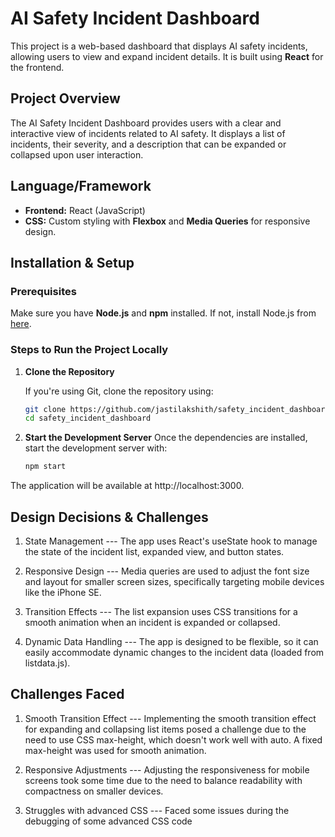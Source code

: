 # AI Safety Incident Dashboard

This project is a web-based dashboard that displays AI safety incidents, allowing users to view and expand incident details. It is built using **React** for the frontend.

## Project Overview

The AI Safety Incident Dashboard provides users with a clear and interactive view of incidents related to AI safety. It displays a list of incidents, their severity, and a description that can be expanded or collapsed upon user interaction.

## Language/Framework

- **Frontend:** React (JavaScript)
- **CSS:** Custom styling with **Flexbox** and **Media Queries** for responsive design.

## Installation & Setup

### Prerequisites

Make sure you have **Node.js** and **npm** installed. If not, install Node.js from [here](https://nodejs.org/).

### Steps to Run the Project Locally

1. **Clone the Repository**

   If you're using Git, clone the repository using:

   ```bash
   git clone https://github.com/jastilakshith/safety_incident_dashboard
   cd safety_incident_dashboard
2. **Start the Development Server**
   Once the dependencies are installed, start the development server with:
   ```bash
   npm start
The application will be available at http://localhost:3000.

## Design Decisions & Challenges
1. State Management ---
The app uses React's useState hook to manage the state of the incident list, expanded view, and button states.

2. Responsive Design ---
Media queries are used to adjust the font size and layout for smaller screen sizes, specifically targeting mobile devices like the iPhone SE.

3. Transition Effects ---
The list expansion uses CSS transitions for a smooth animation when an incident is expanded or collapsed.

4. Dynamic Data Handling ---
The app is designed to be flexible, so it can easily accommodate dynamic changes to the incident data (loaded from listdata.js).

## Challenges Faced
1. Smooth Transition Effect ---
Implementing the smooth transition effect for expanding and collapsing list items posed a challenge due to the need to use CSS max-height, which doesn't work well with 
auto. A fixed max-height was used for smooth animation.

2. Responsive Adjustments ---
Adjusting the responsiveness for mobile screens took some time due to the need to balance readability with compactness on smaller devices.

3. Struggles with advanced CSS ---
Faced some issues during the debugging of some advanced CSS code

